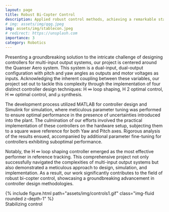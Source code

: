 ```yaml
---
layout: page
title: Robust Bi-Copter Control
description: Applied robust control methods, achieving a remarkable stability margin on the Quanser Bi-copter system
# img: assets/img/qqq.jpeg
img: assets/img/stablecon.jpeg
# redirect: https://unsplash.com
importance: 3
category: Robotics
---
```

<!-- Introducing a solution to the intricate task of designing controllers for multi-input output systems, our project focuses on the Quanser Aero system—a dual-input, dual-output system with pitch and yaw angles as outputs, and motor voltages as inputs. Recognizing the substantial coupling between these variables, our endeavor aimed at addressing this challenge through four distinct controller design techniques: H ∞ loop shaping, H 2 optimal control, H ∞ optimal control, and µ synthesis. Leveraging MATLAB for controller development and Simulink for simulation, I meticulously tuned parameters to ensure optimal performance in the face of uncertainties introduced into the plant. The culmination involved the implementation of controllers on the hardware setup, subjecting them to a square wave reference for both Yaw and Pitch axes. Rigorous analysis of the results ensued, with additional parameter fine-tuning applied to controllers exhibiting suboptimal performance. Notably, the H ∞ loop shaping controller emerged as the most effective performer in reference tracking. This comprehensive project not only navigated the intricacies of multi-input output systems but also showcased a meticulous approach to design, simulation, and implementation, contributing significantly to the field of robust bi-copter control. -->


Presenting a groundbreaking solution to the intricate challenge of designing controllers for multi-input output systems, our project is centered around the Quanser Aero system. This system is a dual-input, dual-output configuration with pitch and yaw angles as outputs and motor voltages as inputs. Acknowledging the inherent coupling between these variables, our project set out to tackle this complexity through the implementation of four distinct controller design techniques: H ∞ loop shaping, H 2 optimal control, H ∞ optimal control, and µ synthesis.

The development process utilized MATLAB for controller design and Simulink for simulation, where meticulous parameter tuning was performed to ensure optimal performance in the presence of uncertainties introduced into the plant. The culmination of our efforts involved the practical implementation of these controllers on the hardware setup, subjecting them to a square wave reference for both Yaw and Pitch axes. Rigorous analysis of the results ensued, accompanied by additional parameter fine-tuning for controllers exhibiting suboptimal performance.

Notably, the H ∞ loop shaping controller emerged as the most effective performer in reference tracking. This comprehensive project not only successfully navigated the complexities of multi-input output systems but also demonstrated a meticulous approach to design, simulation, and implementation. As a result, our work significantly contributes to the field of robust bi-copter control, showcasing a groundbreaking advancement in controller design methodologies.

<div class="row justify-content-sm-center">
    <div class="col-sm mt-3 mt-md-0">
        {% include figure.html path="assets/img/controls1.gif"  class="img-fluid rounded z-depth-1" %}
    </div>
</div> 
<div class="caption">
    Stabilizing control
</div>